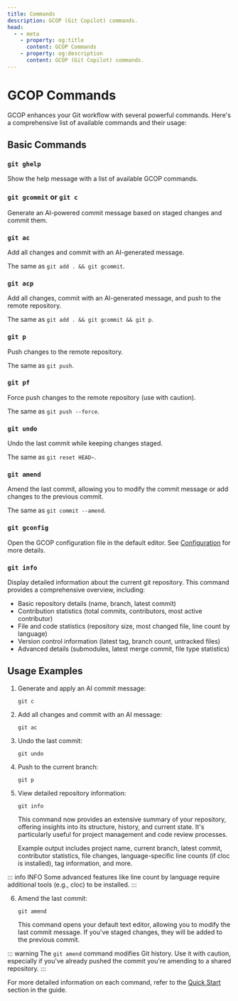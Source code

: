 ```yaml
---
title: Commands
description: GCOP (Git Copilot) commands.
head:
  - - meta
    - property: og:title
      content: GCOP Commands
    - property: og:description
      content: GCOP (Git Copilot) commands.
---
```


# GCOP Commands

GCOP enhances your Git workflow with several powerful commands. Here's a comprehensive list of available commands and their usage:

## Basic Commands

### `git ghelp`

Show the help message with a list of available GCOP commands.

### `git gcommit` or `git c`

Generate an AI-powered commit message based on staged changes and commit them.

### `git ac`

Add all changes and commit with an AI-generated message.

The same as `git add . && git gcommit`.

### `git acp`

Add all changes, commit with an AI-generated message, and push to the remote repository.

The same as `git add . && git gcommit && git p`.

### `git p`

Push changes to the remote repository.

The same as `git push`.

### `git pf`

Force push changes to the remote repository (use with caution).

The same as `git push --force`.

### `git undo`

Undo the last commit while keeping changes staged.

The same as `git reset HEAD~`.

### `git amend`

Amend the last commit, allowing you to modify the commit message or add changes to the previous commit.

The same as `git commit --amend`.

### `git gconfig`

Open the GCOP configuration file in the default editor. See [Configuration](/guide/configuration) for more details.

### `git info`

Display detailed information about the current git repository. This command provides a comprehensive overview, including:

- Basic repository details (name, branch, latest commit)
- Contribution statistics (total commits, contributors, most active contributor)
- File and code statistics (repository size, most changed file, line count by language)
- Version control information (latest tag, branch count, untracked files)
- Advanced details (submodules, latest merge commit, file type statistics)

## Usage Examples

1. Generate and apply an AI commit message:

   ```
   git c
   ```

2. Add all changes and commit with an AI message:

   ```
   git ac
   ```

3. Undo the last commit:

   ```
   git undo
   ```

4. Push to the current branch:

   ```
   git p
   ```

5. View detailed repository information:

   ```
   git info
   ```

   This command now provides an extensive summary of your repository, offering insights into its structure, history, and current state. It's particularly useful for project management and code review processes.

   Example output includes project name, current branch, latest commit, contributor statistics, file changes, language-specific line counts (if cloc is installed), tag information, and more.

::: info INFO
Some advanced features like line count by language require additional tools (e.g., cloc) to be installed.
:::

6. Amend the last commit:

   ```
   git amend
   ```

   This command opens your default text editor, allowing you to modify the last commit message. If you've staged changes, they will be added to the previous commit.

::: warning
The `git amend` command modifies Git history. Use it with caution, especially if you've already pushed the commit you're amending to a shared repository.
:::

For more detailed information on each command, refer to the [Quick Start](/guide/quick-start.md) section in the guide.
